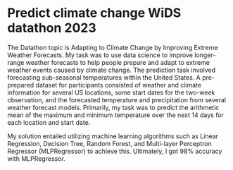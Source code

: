 # Predict climate change WiDS datathon 2023

The Datathon topic is Adapting to Climate Change by Improving Extreme Weather Forecasts. My task was to use data science to improve longer-range weather forecasts to help people prepare and adapt to extreme weather events caused by climate change. The prediction task involved forecasting sub-seasonal temperatures within the United States. A pre-prepared dataset for participants consisted of weather and climate information for several US locations, some start dates for the two-week observation, and the forecasted temperature and precipitation from several weather forecast models. Primarily, my task was to predict the arithmetic mean of the maximum and minimum temperature over the next 14 days for each location and start date.

My solution entailed utilizing machine learning algorithms such as Linear Regression, Decision Tree, Random Forest, and Multi-layer Perceptron Regressor (MLPRegressor) to achieve this. Ultimately, I got 98% accuracy with MLPRegressor.
